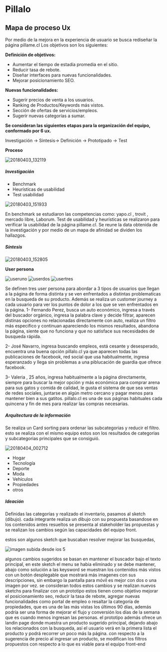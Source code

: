 # Pillalo

## Mapa de proceso Ux

Por medio de la mejora en la experiencia de usuario se busca rediseñar la página pillame.cl
Los objetivos son los siguientes:

**Definición de objetivos:**

- Aumentar el tiempo de estadía promedia en el sitio.
- Reducir tasa de rebote.
- Diseñar interfaces para nuevas funcionalidades.
- Mejorar posicionamiento SEO.

**Nuevas funcionalidades:**
- Sugerir precios de venta a los usuarios.
- Ranking de Productos/Keywords más vistos.
- Sección de ofertas de servicios/empleos.
- Sugerir nuevas categorías a sumar.

**Se consideran las siguientes etapas para la organización del equipo, conformado por 6 ux.**

Investigación → Síntesis→ Definición → Prototipado → Test

**Proceso**

![20180403_132119](https://user-images.githubusercontent.com/32304271/38321015-aad2f608-380c-11e8-8966-07e572414c8f.jpg)


##### Investigación 
- Benchmark
- Heurísticas de usabilidad
- Test usabilidad

![20180403_151933](https://user-images.githubusercontent.com/32304271/38321032-bb09a5e4-380c-11e8-8ce2-4e7f12060cd7.jpg)

En benchmark se estudiaron las competencias como: yapo.cl , trovit , mercado libre, Laborum.
Test de usabilidad y heurísticas se realizaron para verificar la usabilidad de la página pillame.cl.
Se reune la data obtenida de la investigación y por medio de un mapa de afinidad se dividen los hallazgos.

##### Síntesis
![20180403_152805](https://user-images.githubusercontent.com/32304271/38321033-bb29bd2a-380c-11e8-9428-1d45ffcbc0c9.jpg)


**User persona**

![useruno](https://user-images.githubusercontent.com/32304271/38320683-9e634626-380b-11e8-9929-accff00602b0.jpg)
![userdos](https://user-images.githubusercontent.com/32304271/38320757-ce701d3a-380b-11e8-8a64-f1841df1310e.jpg)
![usertres](https://user-images.githubusercontent.com/32304271/38320758-ce91c41c-380b-11e8-9396-45ac1a574c24.jpg)

Se definen tres user persona para abordar a 3 tipos de usuarios que llegan a la página de forma distinta y se ven enfrentados a distintas problematicas en la busqueda de su producto.
Además se realiza un customer journey a cada usuario para ver los puntos de dolor a los que se ven enfrentados en la página.
1- Fernando Perez, busca un auto económico, ingresa a través del buscador orgánico, ingresa la palabra clave y decide filtrar, aparecen distinas opciones no relacionadas directamente con auto, realiza un filtro más especifico y continuan apareciendo los mismos resultados, abandona la página, siente que no funciona y que no satisface sus necesidades de busqueda rápida.

2- José Navarro, ingresa buscando empleos, está cesante y desesperado, encuentra una buena opción pillalo.cl ya que aparecen todas las publicaciones de facebook, red social que usa habitualmente, ingresa esperanzado y llega sin problemas a una piblucación de guardia que ofrece facebook.

3- Valeria , 25 años, ingresa habitualmente a la página directamente, siempre para buscar la mejor opción y más económica para comprar arena para sus gatos y comida de calidad, le gusta el sistema de que sea ventas de redes sociales, juntarse en algún metro cercano y pagar menos para mantener bien a sus gatitos.
pillalo.cl es una de sus páginas habituales cada quincena y fin de mes para realizar las compras necesarias.

##### Arquitectura de la información

Se realiza un Card sorting para ordenar las subcategorias y reducir el filtro.
esto se realiza con el mismo equipo
estos son los resultados de categorias y subcategorias principales que se consiguió.

![20180404_002712](https://user-images.githubusercontent.com/32304271/38321034-bb478850-380c-11e8-82b8-4dce735f9ecb.jpg)

- Hogar
- Tecnología
- Deporte
- Moda
- Vehículos
- Propiedades
- otros


##### Ideación 

Definidas las categorías y realizado el inventario, pasamos al sketch (dibujo).
cada integrante realiza un dibujo con su propuesta basandose en los contenidos antes resueltos
se presenta  al stakeholder las propuestas y se realizan los cambios según las capacidades del equipo front.

estos son algunos sketch que buscaban resolver mejorar las busquedas, 

![imagen subida desde ios 5](https://user-images.githubusercontent.com/32304271/38324401-98d85038-3816-11e8-855b-e9c70ac5570d.jpg)

algunos cambios sugeridos se basan en mantener el buscador bajo el texto principal, en este sketch el menu se habia eliminado y se debe mantener,  abajo como solución a las keysword se muestran los contenidos más vistos con un botón desplegable que mostrará más imagenes con sus descripciones, sin embargo la pantalla para móvil es mejor con dos o una imagen por vez.
se consideran todos estos cambios y se realizan nuevos sketchs para finalizar con un prototipo
estos tienen como objetivo mejorar el posicionamiento seo, reducir la tasa de rebote, agregar nuevas funcionalidades como portal de empleo o resaltar la categoría de propiedades, que es una de las más vistas los últimos 90 días, además podría ser una forma de mejorar el flujo y conversión los días de la semana que es cuando menos ingresan las personas.
el prototipo además ofrece un landin page donde muestra un producto sugerido principal, dejando abajo los relacionados con la busqueda, así el usuario verá en la primera lista el producto y podrá recorrer un poco más la página.
con respecto a la sugerencia de precio al ingresar un producto, se modifican los filtros propuestos con respecto a lo que es viable para el equipo front-end 

